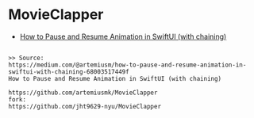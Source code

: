 #  MovieClapper

- [How to Pause and Resume Animation in SwiftUI (with chaining)](https://medium.com/@artemiusm/how-to-pause-and-resume-animation-in-swiftui-with-chaining-68003517449f
)

```

>> Source:
https://medium.com/@artemiusm/how-to-pause-and-resume-animation-in-swiftui-with-chaining-68003517449f
How to Pause and Resume Animation in SwiftUI (with chaining)

https://github.com/artemiusmk/MovieClapper
fork:
https://github.com/jht9629-nyu/MovieClapper

```
